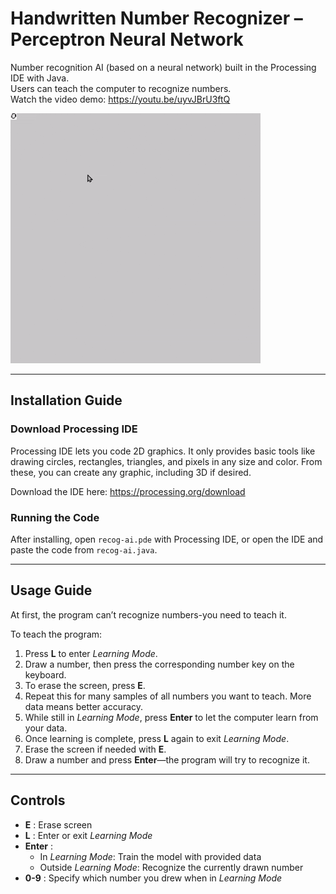 # Handwritten Number Recognizer – Perceptron Neural Network 

Number recognition AI (based on a neural network) built in the Processing IDE with Java.  
Users can teach the computer to recognize numbers.  
Watch the video demo: https://youtu.be/uyvJBrU3ftQ

![Number Recognition AI DEMO animation](ai-number-recog-720p-demo.gif)

---

## Installation Guide

### Download Processing IDE
Processing IDE lets you code 2D graphics. It only provides basic tools like drawing circles, rectangles, triangles, and pixels in any size and color. From these, you can create any graphic, including 3D if desired.

Download the IDE here: https://processing.org/download

### Running the Code
After installing, open `recog-ai.pde` with Processing IDE, or open the IDE and paste the code from `recog-ai.java`.

---

## Usage Guide
At first, the program can’t recognize numbers-you need to teach it.

To teach the program:
1. Press **L** to enter _Learning Mode_.
2. Draw a number, then press the corresponding number key on the keyboard.
3. To erase the screen, press **E**.
4. Repeat this for many samples of all numbers you want to teach. More data means better accuracy.
5. While still in _Learning Mode_, press **Enter** to let the computer learn from your data.
6. Once learning is complete, press **L** again to exit _Learning Mode_.
7. Erase the screen if needed with **E**.
8. Draw a number and press **Enter**—the program will try to recognize it.

---

## Controls
- **E** : Erase screen
- **L** : Enter or exit _Learning Mode_
- **Enter** :
  - In _Learning Mode_: Train the model with provided data
  - Outside _Learning Mode_: Recognize the currently drawn number
- **0-9** : Specify which number you drew when in _Learning Mode_

